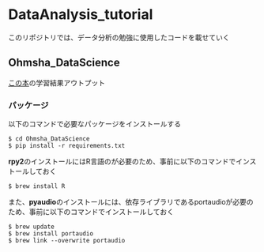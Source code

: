 # DataAnalysis_tutorial
このリポジトリでは、データ分析の勉強に使用したコードを載せていく
## Ohmsha_DataScience
[この本](https://www.ohmsha.co.jp/book/9784274222900/)の学習結果アウトプット
### パッケージ
以下のコマンドで必要なパッケージをインストールする
```
$ cd Ohmsha_DataScience 
$ pip install -r requirements.txt
```
**rpy2**のインストールにはR言語のが必要のため、事前に以下のコマンドでインストールしておく
```
$ brew install R
```
また、**pyaudio**のインストールには、依存ライブラリであるportaudioが必要のため、事前に以下のコマンドでインストールしておく
```
$ brew update
$ brew install portaudio
$ brew link --overwrite portaudio
```
